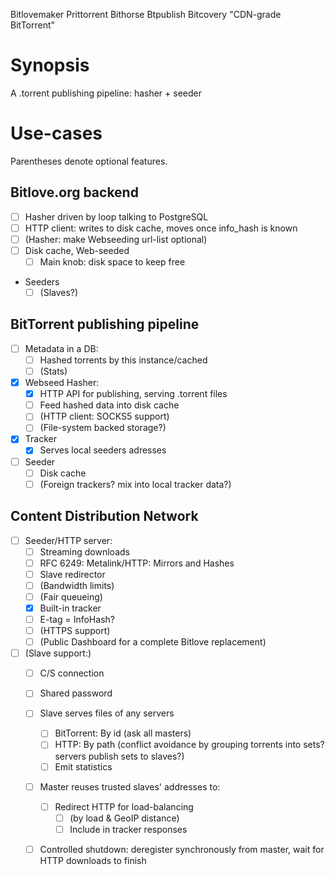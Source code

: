 Bitlovemaker
Prittorrent
Bithorse
Btpublish
Bitcovery
"CDN-grade BitTorrent"

# Synopsis

A .torrent publishing pipeline: hasher + seeder

# Use-cases

Parentheses denote optional features.

## Bitlove.org backend

- [ ] Hasher driven by loop talking to PostgreSQL
- [ ] HTTP client: writes to disk cache, moves once info_hash is known
- [ ] (Hasher: make Webseeding url-list optional)
- [ ] Disk cache, Web-seeded
  - [ ] Main knob: disk space to keep free
- Seeders
  - [ ] (Slaves?)

## BitTorrent publishing pipeline

- [ ] Metadata in a DB:
  - [ ] Hashed torrents by this instance/cached
  - [ ] (Stats)
- [x] Webseed Hasher:
  - [x] HTTP API for publishing, serving .torrent files
  - [ ] Feed hashed data into disk cache
  - [ ] (HTTP client: SOCKS5 support)
  - [ ] (File-system backed storage?)
- [x] Tracker
  - [x] Serves local seeders adresses
- [ ] Seeder
  - [ ] Disk cache
  - [ ] (Foreign trackers? mix into local tracker data?)

## Content Distribution Network

- [ ] Seeder/HTTP server:
  - [ ] Streaming downloads
  - [ ] RFC 6249: Metalink/HTTP: Mirrors and Hashes
  - [ ] Slave redirector
  - [ ] (Bandwidth limits)
  - [ ] (Fair queueing)
  - [x] Built-in tracker
  - [ ] E-tag = InfoHash?
  - [ ] (HTTPS support)
  - [ ] (Public Dashboard for a complete Bitlove replacement)

- [ ] (Slave support:)
  - [ ] C/S connection
  - [ ] Shared password
  - [ ] Slave serves files of any servers
    - [ ] BitTorrent: By id (ask all masters)
    - [ ] HTTP: By path (conflict avoidance by grouping torrents into
      sets? servers publish sets to slaves?)
    - [ ] Emit statistics
  - [ ] Master reuses trusted slaves' addresses to:
    - [ ] Redirect HTTP for load-balancing
      - [ ] (by load & GeoIP distance)
      - [ ] Include in tracker responses
  - [ ] Controlled shutdown: deregister synchronously from master, wait
    for HTTP downloads to finish


